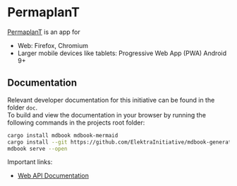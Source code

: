 # PermaplanT

[PermaplanT](https://www.permaplant.net) is an app for

- Web: Firefox, Chromium
- Larger mobile devices like tablets: Progressive Web App (PWA) Android 9+

## Documentation

Relevant developer documentation for this initiative can be found in the folder `doc`.  
To build and view the documentation in your browser by running the following commands in the projects root folder:

```sh
cargo install mdbook mdbook-mermaid
cargo install --git https://github.com/ElektraInitiative/mdbook-generate-summary mdbook-generate-summary
mdbook serve --open
```

Important links:

- [Web API Documentation](https://www.permaplant.net/doc/api/swagger/ui/)
